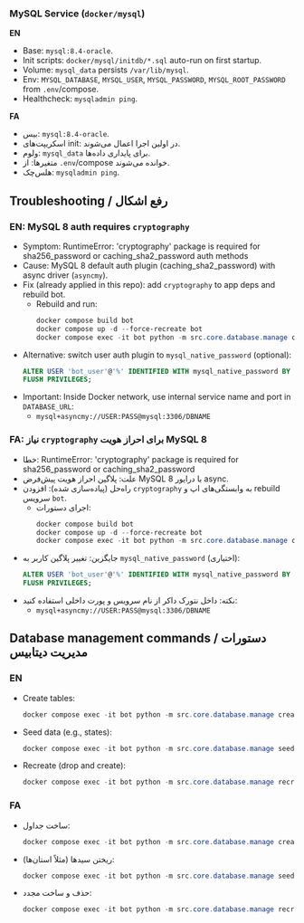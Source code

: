### MySQL Service (`docker/mysql`)

**EN**
- Base: `mysql:8.4-oracle`.
- Init scripts: `docker/mysql/initdb/*.sql` auto-run on first startup.
- Volume: `mysql_data` persists `/var/lib/mysql`.
- Env: `MYSQL_DATABASE`, `MYSQL_USER`, `MYSQL_PASSWORD`, `MYSQL_ROOT_PASSWORD` from `.env`/compose.
- Healthcheck: `mysqladmin ping`.

**FA**
- بیس: `mysql:8.4-oracle`.
- اسکریپت‌های init: در اولین اجرا اعمال می‌شوند.
- ولوم: `mysql_data` برای پایداری داده‌ها.
- متغیرها: از `.env`/compose خوانده می‌شوند.
- هلس‌چک: `mysqladmin ping`.

## Troubleshooting / رفع اشکال

### EN: MySQL 8 auth requires `cryptography`
- Symptom: RuntimeError: 'cryptography' package is required for sha256_password or caching_sha2_password auth methods
- Cause: MySQL 8 default auth plugin (caching_sha2_password) with async driver (`asyncmy`).
- Fix (already applied in this repo): add `cryptography` to app deps and rebuild bot.
  - Rebuild and run:
    ```powershell
    docker compose build bot
    docker compose up -d --force-recreate bot
    docker compose exec -it bot python -m src.core.database.manage create
    ```
- Alternative: switch user auth plugin to `mysql_native_password` (optional):
  ```sql
  ALTER USER 'bot_user'@'%' IDENTIFIED WITH mysql_native_password BY 'YOUR_PASSWORD';
  FLUSH PRIVILEGES;
  ```
- Important: Inside Docker network, use internal service name and port in `DATABASE_URL`:
  - `mysql+asyncmy://USER:PASS@mysql:3306/DBNAME`

### FA: نیاز `cryptography` برای احراز هویت MySQL 8
- خطا: RuntimeError: 'cryptography' package is required for sha256_password or caching_sha2_password
- علت: پلاگین احراز هویت پیش‌فرض MySQL 8 با درایور async.
- راه‌حل (پیاده‌سازی شده): افزودن `cryptography` به وابستگی‌های اپ و rebuild سرویس `bot`.
  - اجرای دستورات:
    ```powershell
    docker compose build bot
    docker compose up -d --force-recreate bot
    docker compose exec -it bot python -m src.core.database.manage create
    ```
- جایگزین: تغییر پلاگین کاربر به `mysql_native_password` (اختیاری):
  ```sql
  ALTER USER 'bot_user'@'%' IDENTIFIED WITH mysql_native_password BY 'YOUR_PASSWORD';
  FLUSH PRIVILEGES;
  ```
- نکته: داخل نتورک داکر از نام سرویس و پورت داخلی استفاده کنید:
  - `mysql+asyncmy://USER:PASS@mysql:3306/DBNAME`

## Database management commands / دستورات مدیریت دیتابیس

### EN
- Create tables:
  ```powershell
  docker compose exec -it bot python -m src.core.database.manage create
  ```
- Seed data (e.g., states):
  ```powershell
  docker compose exec -it bot python -m src.core.database.manage seed
  ```
- Recreate (drop and create):
  ```powershell
  docker compose exec -it bot python -m src.core.database.manage recreate
  ```

### FA
- ساخت جداول:
  ```powershell
  docker compose exec -it bot python -m src.core.database.manage create
  ```
- ریختن سیدها (مثلاً استان‌ها):
  ```powershell
  docker compose exec -it bot python -m src.core.database.manage seed
  ```
- حذف و ساخت مجدد:
  ```powershell
  docker compose exec -it bot python -m src.core.database.manage recreate
  ```


